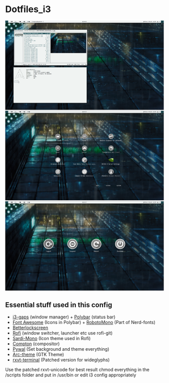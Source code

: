 # Dotfiles_i3

![screenshot](https://raw.githubusercontent.com/Algorithm79/Dotfiles_i3/master/screenshot.png)
![screenshot](https://raw.githubusercontent.com/Algorithm79/Dotfiles_i3/master/screenshot2.png)
![screenshot](https://raw.githubusercontent.com/Algorithm79/Dotfiles_i3/master/screenshot3.png)
## Essential stuff used in this config

- [i3-gaps](https://github.com/Airblader/i3) (window manager) + [Polybar](https://github.com/polybar/polybar) (status bar)
- [Font Awesome](https://github.com/FortAwesome/Font-Awesome) (Icons in Polybar) + [RobotoMono](https://github.com/google/fonts/tree/master/apache/robotomono) (Part of Nerd-fonts)
- [Betterlockscreen](https://github.com/pavanjadhaw/betterlockscreen)
- [Rofi](https://github.com/davatorium/rofi) (window switcher, launcher etc use rofi-git)
- [Sardi-Mono](https://github.com/erikdubois/Sardi-Mono-Colora-Variations) (Icon theme used in Rofi)
- [Compton](https://github.com/chjj/compton) (compositor)
- [Pywal](https://github.com/dylanaraps/pywal) (Set background and theme everything)
- [Arc-theme](https://github.com/horst3180/arc-theme) (GTK Theme)
- [rxvt-terminal](https://aur.archlinux.org/packages/rxvt-unicode-cvs-patched-wideglyphs/) (Patched version for wideglyphs)

Use the patched rxvt-unicode for best result
chmod everything in the /scripts folder and put in /usr/bin or edit i3 config appropriately
